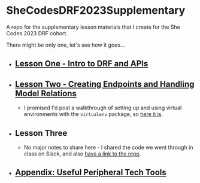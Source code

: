 # SheCodesDRF2023Supplementary
A repo for the supplementary lesson materials that I create for the She Codes 2023 DRF cohort.

There might be only one, let's see how it goes...

* ## [Lesson One - Intro to DRF and APIs](./DRF_structure/DRF_structure.md)
* ## [Lesson Two - Creating Endpoints and Handling Model Relations](./endpoints_and_model_relations/endpoints_and_model_relations.md)
  * I promised I'd post a walkthrough of setting up and using virtual environments with the `virtualenv` package, so [here it is](./virtualenv/virtualenv_walkthrough.md).
* ## Lesson Three
  * No major notes to share here - I shared the code we went through in class on Slack, and also [have a link to the repo](https://github.com/SheCodesAus/she-codes-crowdfunding-api-project-Hauteclere/tree/lesson3).
* ## [Appendix: Useful Peripheral Tech Tools](./peripheral_tools/peripheral_tools.md)

